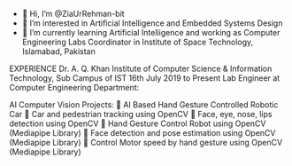 - 👋 Hi, I’m @ZiaUrRehman-bit
- 👀 I’m interested in Artificial Intelligence and Embedded Systems Design
- 🌱 I’m currently learning Artificial Intelligence and working as Computer Engineering Labs Coordinator in Institute of Space Technology, Islamabad, Pakistan 

EXPERIENCE
Dr. A. Q. Khan Institute of Computer Science & Information
Technology, Sub Campus of IST             16th July 2019 to Present
Lab Engineer at Computer Engineering Department:

AI Computer Vision Projects:
 AI Based Hand Gesture Controlled Robotic Car
 Car and pedestrian tracking using OpenCV
 Face, eye, nose, lips detection using OpenCV
 Hand Gesture Control Robot using OpenCV (Mediapipe Library)
 Face detection and pose estimation using OpenCV (Mediapipe Library)
 Control Motor speed by hand gesture using OpenCV (Mediapipe
Library)


<!---
ZiaUrRehman-bit/ZiaUrRehman-bit is a ✨ special ✨ repository because its `README.md` (this file) appears on your GitHub profile.
You can click the Preview link to take a look at your changes.
--->
